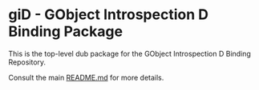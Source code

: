 # giD - GObject Introspection D Binding Package

This is the top-level dub package for the GObject Introspection D Binding Repository.

Consult the main [README.md](https://github.com/Kymorphia/gid) for more details.
